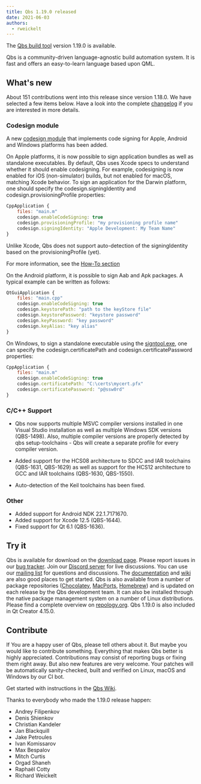 ```yaml
---
title: Qbs 1.19.0 released
date: 2021-06-03
authors:
  - rweickelt
---
```


The [Qbs build tool](http://qbs.io) version 1.19.0 is available.

Qbs is a community-driven language-agnostic build automation system. It is fast
and offers an easy-to-learn language based upon QML.

## What's new

About 151 contributions went into this release since version 1.18.0. We have
selected a few items below. Have a look into the complete
[changelog](https://code.qt.io/cgit/qbs/qbs.git/tree/changelogs/changes-1.19.0.md)
if you are interested in more details.

<!-- more -->

### Codesign module

A new [codesign module](https://doc.qt.io/qbs/qml-qbsmodules-codesign.html) that implements
code signing for Apple, Android and Windows platforms has been added.

On Apple platforms, it is now possible to sign application bundles as well as standalone
executables. By default, Qbs uses Xcode specs to understand whether it should enable codesigning.
For example, codesigning is now enabled for iOS (non-simulator) builds, but not enabled for
macOS, matching Xcode behavior. To sign an application for the Darwin platform, one
should specify the codesign.signingIdentity and codesign.provisioningProfile properties:

```qml
CppApplication {
    files: "main.m"
    codesign.enableCodeSigning: true
    codesign.provisioningProfile: "my provisioning profile name"
    codesign.signingIdentity: "Apple Development: My Team Name"
}
```
Unlike Xcode, Qbs does not support auto-detection of the signingIdentity based on the
provisioningProfile (yet).

For more information, see the [How-To section](https://doc.qt.io/qbs/howtos.html#how-do-i-sign-an-application-for-an-apple-platform)

On the Android platform, it is possible to sign Aab and Apk packages. A typical example can be
written as follows:

```qml
QtGuiApplication {
    files: "main.cpp"
    codesign.enableCodeSigning: true
    codesign.keystorePath: "path to the keyStore file"
    codesign.keystorePassword: "keystore password"
    codesign.keyPassword: "key password"
    codesign.keyAlias: "key alias"
}
```

On Windows, to sign a standalone executable using the
[signtool.exe](https://docs.microsoft.com/en-us/dotnet/framework/tools/signtool-exe), one can
specify the codesign.certificatePath and codesign.certificatePassword properties:

```qml
CppApplication {
    files: "main.m"
    codesign.enableCodeSigning: true
    codesign.certificatePath: "C:\certs\mycert.pfx"
    codesign.certificatePassword: "p@ssw0rd"
}
```

### C/C++ Support

- Qbs now supports multiple MSVC compiler versions installed in one Visual Studio installation
  as well as multiple Windows SDK versions (QBS-1498). Also, multiple compiler versions are
  properly detected by qbs setup-toolchains - Qbs will create a separate profile for every
  compiler version.

- Added support for the HCS08 architecture to SDCC and IAR toolchains (QBS-1631, QBS-1629) as
  well as support for the HCS12 architecture to GCC and IAR toolchains (QBS-1630, QBS-1550).

- Auto-detection of the Keil toolchains has been fixed.

### Other
- Added support for Android NDK 22.1.7171670.
- Added support for Xcode 12.5 (QBS-1644).
- Fixed support for Qt 6.1 (QBS-1636).

Try it
------

Qbs is available for download on the
[download page](https://download.qt.io/official_releases/qbs/1.19.0).
Please report issues in our [bug tracker](https://bugreports.qt.io/browse/QBS/). Join our [Discord
server](https://discord.gg/zhMHvC5GNa) for live discussions. You can use our
[mailing list](https://lists.qt-project.org/mailman/listinfo/qbs)
for questions and discussions. The [documentation](https://doc.qt.io/qbs/index.html)
and [wiki](https://wiki.qt.io/Qbs) are also good places to get started.
Qbs is also available from a number of package repositories
([Chocolatey](https://chocolatey.org/packages/qbs),
[MacPorts](https://www.macports.org/ports.php?by=name&substr=qbs),
[Homebrew](https://formulae.brew.sh/formula/qbs)) and is updated on each
release by the Qbs development team. It can also be installed through
the native package management system on a number of Linux distributions.
Please find a complete overview on
[repology.org](https://repology.org/project/qbs/versions).
Qbs 1.19.0 is also included in Qt Creator 4.15.0.

Contribute
----------

If You are a happy user of Qbs, please tell others about it. But maybe you would
like to contribute something. Everything that makes Qbs better is highly
appreciated. Contributions may consist of reporting bugs or fixing them right
away. But also new features are very welcome. Your patches will be automatically
sanity-checked, built and verified on Linux, macOS and Windows by our CI bot.

Get started with instructions in the [Qbs Wiki](https://wiki.qt.io/Qbs).

Thanks to everybody who made the 1.19.0 release happen:

- Andrey Filipenkov
- Denis Shienkov
- Christian Kandeler
- Jan Blackquill
- Jake Petroules
- Ivan Komissarov
- Max Bespalov
- Mitch Curtis
- Orgad Shaneh
- Raphaël Cotty
- Richard Weickelt
